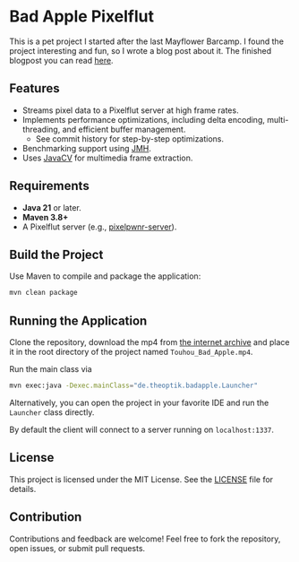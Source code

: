 # Bad Apple Pixelflut

This is a pet project I started after the last Mayflower Barcamp.
I found the project interesting and fun, so I wrote a blog post about it.
The finished blogpost you can read [here](https://blog.mayflower.de/18288-performance-tuning-pixelflut.html).

## Features

- Streams pixel data to a Pixelflut server at high frame rates.
- Implements performance optimizations, including delta encoding, multi-threading, and efficient buffer management.
  - See commit history for step-by-step optimizations.
- Benchmarking support using [JMH](https://github.com/openjdk/jmh).
- Uses [JavaCV](https://github.com/bytedeco/javacv) for multimedia frame extraction.

## Requirements

- **Java 21** or later.
- **Maven 3.8+**
- A Pixelflut server (e.g., [pixelpwnr-server](https://github.com/timvisee/pixelpwnr-server)).

## Build the Project

Use Maven to compile and package the application:

```bash
mvn clean package
```

## Running the Application

Clone the repository, download the mp4 from [the internet archive](https://archive.org/details/TouhouBadApple) and place it in the root directory of the project named `Touhou_Bad_Apple.mp4`.

Run the main class via

```bash
mvn exec:java -Dexec.mainClass="de.theoptik.badapple.Launcher"
```

Alternatively, you can open the project in your favorite IDE and run the `Launcher` class directly.

By default the client will connect to a server running on `localhost:1337`.

## License

This project is licensed under the MIT License. See the [LICENSE](./LICENSE) file for details.

## Contribution

Contributions and feedback are welcome! Feel free to fork the repository, open issues, or submit pull requests.
